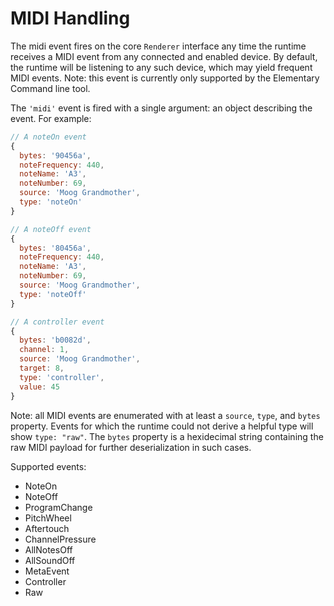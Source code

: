 # MIDI Handling

The midi event fires on the core `Renderer` interface any time the runtime receives a
MIDI event from any connected and enabled device. By default, the runtime will be listening
to any such device, which may yield frequent MIDI events. Note: this event is currently only supported
by the Elementary Command line tool.

The `'midi'` event is fired with a single argument: an object describing the event.
For example:

```js
// A noteOn event
{
  bytes: '90456a',
  noteFrequency: 440,
  noteName: 'A3',
  noteNumber: 69,
  source: 'Moog Grandmother',
  type: 'noteOn'
}

// A noteOff event
{
  bytes: '80456a',
  noteFrequency: 440,
  noteName: 'A3',
  noteNumber: 69,
  source: 'Moog Grandmother',
  type: 'noteOff'
}

// A controller event
{
  bytes: 'b0082d',
  channel: 1,
  source: 'Moog Grandmother',
  target: 8,
  type: 'controller',
  value: 45
}
```

Note: all MIDI events are enumerated with at least a `source`, `type`, and `bytes` property. Events for which
the runtime could not derive a helpful type will show `type: "raw"`. The `bytes` property is a hexidecimal string
containing the raw MIDI payload for further deserialization in such cases.

Supported events:
- NoteOn
- NoteOff
- ProgramChange
- PitchWheel
- Aftertouch
- ChannelPressure
- AllNotesOff
- AllSoundOff
- MetaEvent
- Controller
- Raw
